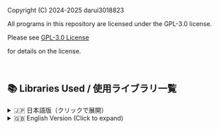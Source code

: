 Copyright (C) 2024-2025 darui3018823

All programs in this repository are licensed under the GPL-3.0 license.

Please see [GPL-3.0 License](https://github.com/darui3018823/Thisisbot?tab=GPL-3.0-1-ov-file)

for details on the license.

<br>

## 📚 Libraries Used / 使用ライブラリ一覧
<details>
<summary>🇯🇵 日本語版（クリックで展開）</summary>
  
本Botは主に `discord.py` ライブラリを利用して構築されています。  
また、以下のライブラリも機能実現のために使用しています。

### 🔧 基本ライブラリ
- `discord.py` – Discord Bot フレームワーク
- `asyncio` – 非同期処理用ライブラリ
- `os`, `subprocess`, `datetime`, `time`, `logging`, `random`, `json`, `typing`, `io` – Python 標準ライブラリ

### 🌐 通信・API関連
- `httpcore` – 低レベルのHTTP通信ライブラリ
- `ipinfo` – IPジオロケーション情報取得API
- `requests` – APIとのHTTP通信

### 🕒 時刻・タイムゾーン関連
- `pytz` – タイムゾーン対応の日時処理

### ⚙️ システム・ハードウェア情報
- `psutil` – CPU・メモリ・プロセスの監視
- `GPUtil` – GPU使用状況の取得
- `wmi` – Windows専用のシステム情報取得（WMI）

### 🧪 開発者向けユーティリティ
- [`jishaku`](https://github.com/scarletcafe/jishaku) – Discord Bot向けのデバッグ支援ライブラリ

### 🌐 ブラウザ操作
- `selenium` – ブラウザ自動操作ライブラリ（Firefox/WebDriver対応）

> 上記のライブラリは、システム監視、コマンド実行、VC操作などの各種機能を支えています。

各ライブラリの著作権および関連する権利は、それぞれの作者・関係者に帰属します。

</details>

<details>
<summary>🇬🇧 English Version (Click to expand)</summary>
  
This bot primarily utilizes the `discord.py` library, along with the following libraries:

### 🔧 Core Libraries
- `discord.py` – Discord bot framework
- `asyncio` – Asynchronous programming
- `os`, `subprocess`, `datetime`, `time`, `logging`, `random`, `json`, `typing`, `io` – Python standard libraries

### 🌐 Networking & API Communication
- `httpcore` – Low-level HTTP networking
- `ipinfo` – IP geolocation and info API
- `requests` – General HTTP request handling

### 🕒 Time and Localization
- `pytz` – Timezone handling for datetime

### ⚙️ System & Hardware Information
- `psutil` – CPU, memory, and process monitoring
- `GPUtil` – GPU utilization tracking
- `wmi` – Windows Management Instrumentation (Windows only)

### 🧪 Developer Utilities
- [`jishaku`](https://github.com/scarletcafe/jishaku) – Developer/debugging tools for Discord bots

### 🌐 Browser Automation
- `selenium` – Web browser automation (Firefox/WebDriver support)

> These libraries support features such as system monitoring, command execution, voice channel interaction, and more.

All copyrights and rights related to these libraries belong to their respective authors and stakeholders.
</details>

